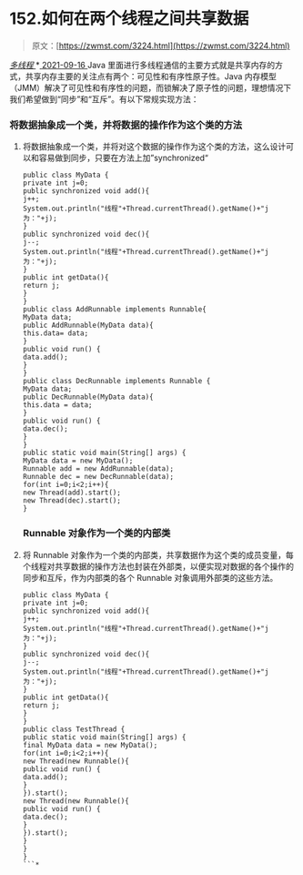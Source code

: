 <!--yml
category: 未分类
date: 0001-01-01 00:00:00
-->

# 152.如何在两个线程之间共享数据

> 原文：[https://zwmst.com/3224.html](https://zwmst.com/3224.html)

   [ *多线程* ](https://zwmst.com/%e5%a4%9a%e7%ba%bf%e7%a8%8b)*[ <time datetime="2021-09-17T00:55:42+08:00"> 2021-09-16 </time> ](https://zwmst.com/3224.html)  Java 里面进行多线程通信的主要方式就是共享内存的方式，共享内存主要的关注点有两个：可见性和有序性原子性。Java 内存模型（JMM）解决了可见性和有序性的问题，而锁解决了原子性的问题，理想情况下我们希望做到“同步”和“互斥”。有以下常规实现方法：

### 将数据抽象成一个类，并将数据的操作作为这个类的方法

1.  将数据抽象成一个类，并将对这个数据的操作作为这个类的方法，这么设计可以和容易做到同步，只要在方法上加”synchronized“

    ```
    public class MyData {
    private int j=0;
    public synchronized void add(){
    j++;
    System.out.println("线程"+Thread.currentThread().getName()+"j 为："+j);
    }
    public synchronized void dec(){
    j--;
    System.out.println("线程"+Thread.currentThread().getName()+"j 为："+j);
    }
    public int getData(){
    return j;
    }
    }
    public class AddRunnable implements Runnable{
    MyData data;
    public AddRunnable(MyData data){
    this.data= data;
    }
    public void run() {
    data.add();
    }
    }
    public class DecRunnable implements Runnable {
    MyData data;
    public DecRunnable(MyData data){
    this.data = data;
    }
    public void run() {
    data.dec();
    }
    }
    public static void main(String[] args) {
    MyData data = new MyData();
    Runnable add = new AddRunnable(data);
    Runnable dec = new DecRunnable(data);
    for(int i=0;i<2;i++){
    new Thread(add).start();
    new Thread(dec).start();
    }
    ```

    ### Runnable 对象作为一个类的内部类

2.  将 Runnable 对象作为一个类的内部类，共享数据作为这个类的成员变量，每个线程对共享数据的操作方法也封装在外部类，以便实现对数据的各个操作的同步和互斥，作为内部类的各个 Runnable 对象调用外部类的这些方法。

    ```
    public class MyData {
    private int j=0;
    public synchronized void add(){
    j++;
    System.out.println("线程"+Thread.currentThread().getName()+"j 为："+j);
    }
    public synchronized void dec(){
    j--;
    System.out.println("线程"+Thread.currentThread().getName()+"j 为："+j);
    }
    public int getData(){
    return j;
    }
    }
    public class TestThread {
    public static void main(String[] args) {
    final MyData data = new MyData();
    for(int i=0;i<2;i++){
    new Thread(new Runnable(){
    public void run() {
    data.add();
    }
    }).start();
    new Thread(new Runnable(){
    public void run() {
    data.dec(); 
    }
    }).start();
    }
    }
    }
    ```*